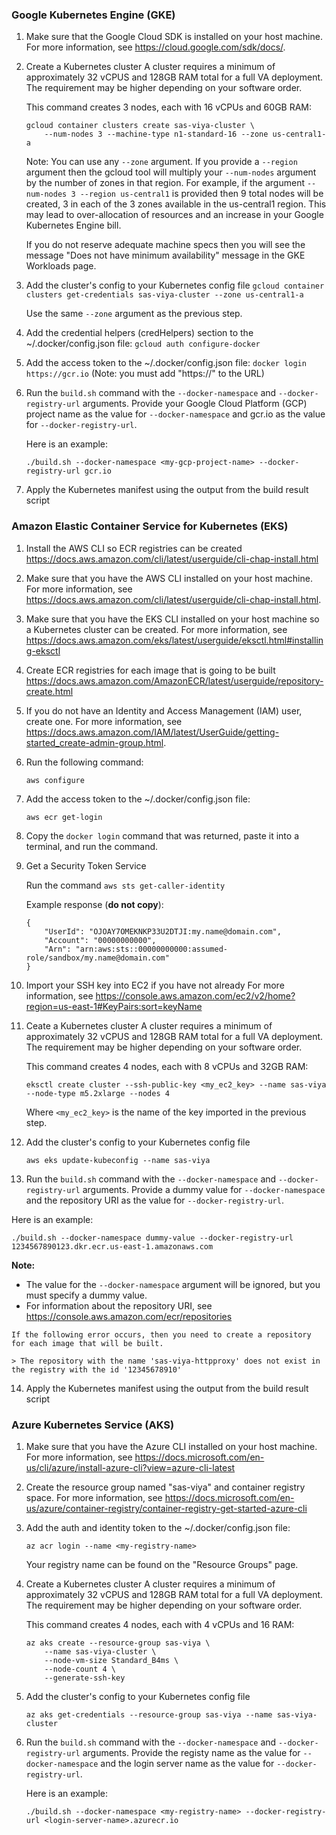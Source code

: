 ### Google Kubernetes Engine (GKE)
1. Make sure that the Google Cloud SDK is installed on your host machine.
	For more information, see https://cloud.google.com/sdk/docs/.

2. Create a Kubernetes cluster
	A cluster requires a minimum of approximately 32 vCPUS and 128GB RAM total for a full VA deployment.
	The requirement may be higher depending on your software order.

	This command creates 3 nodes, each with 16 vCPUs and 60GB RAM:

	```
	gcloud container clusters create sas-viya-cluster \
		--num-nodes 3 --machine-type n1-standard-16 --zone us-central1-a
	```

	Note: You can use any `--zone` argument. If you provide a `--region` argument
	then the gcloud tool will multiply your `--num-nodes` argument by the number
	of zones in that region. For example, if the argument
	`--num-nodes 3 --region us-central1` is provided then 9 total nodes will be
	created, 3 in each of the 3 zones available in the us-central1 region.
	This may lead to over-allocation of resources and an increase in your
	Google Kubernetes Engine bill.

	If you do not reserve adequate machine specs then you will see the message
	"Does not have minimum availability" message in the GKE Workloads page.

3. Add the cluster's config to your Kubernetes config file
	`gcloud container clusters get-credentials sas-viya-cluster --zone us-central1-a`

	Use the same `--zone` argument as the previous step.

4. Add the credential helpers (credHelpers) section to the ~/.docker/config.json file:
	`gcloud auth configure-docker`

5. Add the access token to the ~/.docker/config.json file:
	`docker login https://gcr.io` (Note: you must add "https://" to the URL)

6. Run the `build.sh` command with the `--docker-namespace` and `--docker-registry-url` arguments.
	Provide your Google Cloud Platform (GCP) project name as the value for
	`--docker-namespace` and gcr.io as the value for `--docker-registry-url`.

   Here is an example:

   ```
   ./build.sh --docker-namespace <my-gcp-project-name> --docker-registry-url gcr.io
	```

7. Apply the Kubernetes manifest using the output from the build result script


### Amazon Elastic Container Service for Kubernetes (EKS)
1. Install the AWS CLI so ECR registries can be created
	https://docs.aws.amazon.com/cli/latest/userguide/cli-chap-install.html

2. Make sure that you have the AWS CLI installed on your host machine.
	For more information, see https://docs.aws.amazon.com/cli/latest/userguide/cli-chap-install.html.

3. Make sure that you have the EKS CLI installed on your host machine so a Kubernetes cluster can be created.
	For more information, see https://docs.aws.amazon.com/eks/latest/userguide/eksctl.html#installing-eksctl

4. Create ECR registries for each image that is going to be built
	https://docs.aws.amazon.com/AmazonECR/latest/userguide/repository-create.html

5. If you do not have an Identity and Access Management (IAM) user, create one.
	For more information, see https://docs.aws.amazon.com/IAM/latest/UserGuide/getting-started_create-admin-group.html.

6. Run the following command:

   ```
   aws configure
   ```

7. Add the access token to the ~/.docker/config.json file:

	```
    aws ecr get-login
    ```

8. Copy the `docker login` command that was returned, paste it into a terminal, and run the command.

9. Get a Security Token Service

	Run the command `aws sts get-caller-identity`

	Example response (**do not copy**):
	```
	{
		"UserId": "OJOAY7OMEKNKP33U2DTJI:my.name@domain.com",
		"Account": "00000000000",
		"Arn": "arn:aws:sts::00000000000:assumed-role/sandbox/my.name@domain.com"
	}
	```

10. Import your SSH key into EC2 if you have not already
	For more information, see https://console.aws.amazon.com/ec2/v2/home?region=us-east-1#KeyPairs:sort=keyName

11. Ceate a Kubernetes cluster
	A cluster requires a minimum of approximately 32 vCPUS and 128GB RAM total for a full VA deployment.
	The requirement may be higher depending on your software order.

	This command creates 4 nodes, each with 8 vCPUs and 32GB RAM:

	```
	eksctl create cluster --ssh-public-key <my_ec2_key> --name sas-viya --node-type m5.2xlarge --nodes 4
	```

	Where `<my_ec2_key>` is the name of the key imported in the previous step.

12. Add the cluster's config to your Kubernetes config file

	```
	aws eks update-kubeconfig --name sas-viya
	```

13. Run the `build.sh` command with the `--docker-namespace` and `--docker-registry-url` arguments.
	Provide a dummy value for `--docker-namespace` and the repository URI as the value for `--docker-registry-url`.

   Here is an example:

   ```
   ./build.sh --docker-namespace dummy-value --docker-registry-url 1234567890123.dkr.ecr.us-east-1.amazonaws.com
   ```

   **Note:**

   - The value for the `--docker-namespace` argument will be ignored, but you must specify a dummy value.
   - For information about the repository URI, see https://console.aws.amazon.com/ecr/repositories

    If the following error occurs, then you need to create a repository for each image that will be built.

	> The repository with the name 'sas-viya-httpproxy' does not exist in the registry with the id '12345678910'

14. Apply the Kubernetes manifest using the output from the build result script


### Azure Kubernetes Service (AKS)
1. Make sure that you have the Azure CLI installed on your host machine.
	For more information, see https://docs.microsoft.com/en-us/cli/azure/install-azure-cli?view=azure-cli-latest

2. Create the resource group named "sas-viya" and container registry space.
	For more information, see https://docs.microsoft.com/en-us/azure/container-registry/container-registry-get-started-azure-cli

3. Add the auth and identity token to the ~/.docker/config.json file:

	```
    az acr login --name <my-registry-name>
    ```

	Your registry name can be found on the "Resource Groups" page.

4. Create a Kubernetes cluster
	A cluster requires a minimum of approximately 32 vCPUS and 128GB RAM total for a full VA deployment.
	The requirement may be higher depending on your software order.

	This command creates 4 nodes, each with 4 vCPUs and 16 RAM:

	```
	az aks create --resource-group sas-viya \
		--name sas-viya-cluster \
		--node-vm-size Standard_B4ms \
		--node-count 4 \
		--generate-ssh-key
	```

5. Add the cluster's config to your Kubernetes config file

	```
	az aks get-credentials --resource-group sas-viya --name sas-viya-cluster
	```

6. Run the `build.sh` command with the `--docker-namespace` and `--docker-registry-url` arguments.
	Provide the registy name as the value for `--docker-namespace` and the
	login server name as the value for `--docker-registry-url`.

	Here is an example:

   ```
   ./build.sh --docker-namespace <my-registry-name> --docker-registry-url <login-server-name>.azurecr.io
   ```
